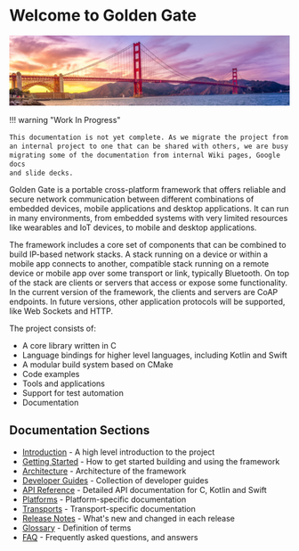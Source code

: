 Welcome to Golden Gate
======================

![Golden Gate bridge image - public domain photo via Good Free Photos](golden_gate_bridge.jpg)

!!! warning "Work In Progress"

    This documentation is not yet complete. As we migrate the project from
    an internal project to one that can be shared with others, we are busy
    migrating some of the documentation from internal Wiki pages, Google docs
    and slide decks.

Golden Gate is a portable cross-platform framework that offers reliable and
secure network communication between different combinations of embedded
devices, mobile applications and desktop applications.
It can run in many environments, from embedded systems with very limited
resources like wearables and IoT devices, to mobile and desktop applications.

The framework includes a core set of components that can be combined to build
IP-based network stacks. A stack running on a device or within a mobile app
connects to another, compatible stack running on a remote device or mobile app
over some transport or link, typically Bluetooth. On top of the stack are 
clients or servers that access or expose some functionality. In the current
version of the framework, the clients and servers are CoAP endpoints. In future
versions, other application protocols will be supported, like Web Sockets and
HTTP.

The project consists of:

 * A core library written in C
 * Language bindings for higher level languages, including Kotlin and Swift
 * A modular build system based on CMake
 * Code examples
 * Tools and applications
 * Support for test automation
 * Documentation

Documentation Sections
----------------------

 * [Introduction](introduction.md) - A high level introduction to the project
 * [Getting Started](getting_started.md) - How to get started building and using the framework
 * [Architecture](architecture/index.md) - Architecture of the framework
 * [Developer Guides](guides/index.md) - Collection of developer guides
 * [API Reference](api/index.md) - Detailed API documentation for C, Kotlin and Swift
 * [Platforms](platforms/index.md) - Platform-specific documentation
 * [Transports](transports/index.md) - Transport-specific documentation
 * [Release Notes](release_notes.md) - What's new and changed in each release
 * [Glossary](glossary.md) - Definition of terms
 * [FAQ](faq.md) - Frequently asked questions, and answers
